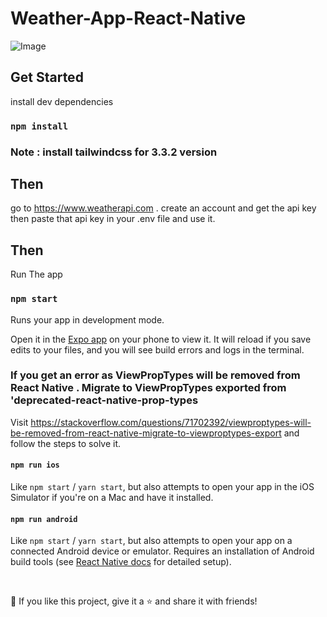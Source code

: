 # Weather-App-React-Native

![Image](https://cdn.dribbble.com/userupload/6958364/file/original-9ca93c2dd96a84d5364670135de826d4.png?resize=2048x1536)

## Get Started

install dev dependencies

### `npm install`

### Note : install tailwindcss for 3.3.2 version

## Then

go to https://www.weatherapi.com . create an account and get the api key then paste that api key in your .env file and use it.

## Then

Run The app

### `npm start`

Runs your app in development mode.

Open it in the [Expo app](https://expo.io) on your phone to view it. It will reload if you save edits to your files, and you will see build errors and logs in the terminal.

### If you get an error as ViewPropTypes will be removed from React Native . Migrate to ViewPropTypes exported from 'deprecated-react-native-prop-types
Visit  https://stackoverflow.com/questions/71702392/viewproptypes-will-be-removed-from-react-native-migrate-to-viewproptypes-export and follow the steps to solve it.


#### `npm run ios`

Like `npm start` / `yarn start`, but also attempts to open your app in the iOS Simulator if you're on a Mac and have it installed.

#### `npm run android`

Like `npm start` / `yarn start`, but also attempts to open your app on a connected Android device or emulator. Requires an installation of Android build tools (see [React Native docs](https://facebook.github.io/react-native/docs/getting-started.html) for detailed setup).

<br />

💙 If you like this project, give it a ⭐ and share it with friends!
